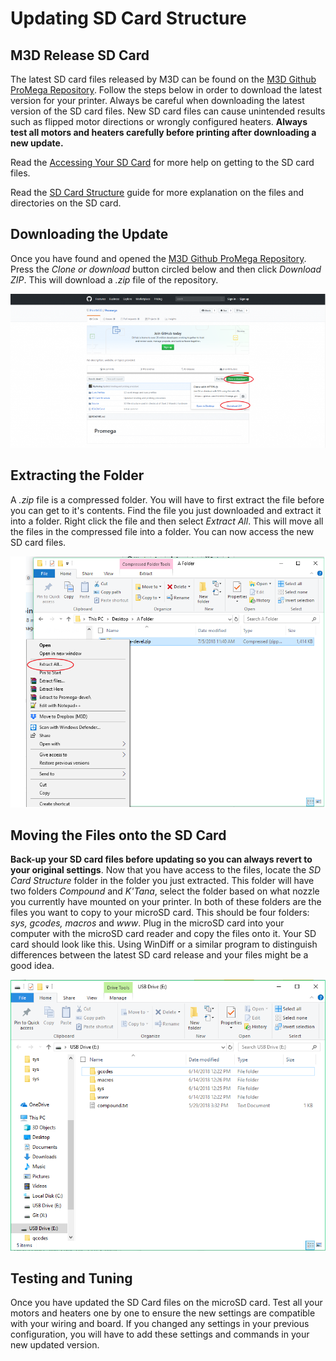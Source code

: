 # Updating SD Card Structure

## M3D Release SD Card

The latest SD card files released by M3D can be found on the [M3D Github ProMega Repository](https://github.com/PrintM3D/Promega). Follow the steps below in order to download the latest version for your printer. Always be careful when downloading the latest version of the SD card files. New SD card files can cause unintended results such as flipped motor directions or wrongly configured heaters. **Always test all motors and heaters carefully before printing after downloading a new update.**

Read the [Accessing Your SD Card](http://promega.printm3d.com/books/user-manual/page/accessing-your-sd-card) for more help on getting to the SD card files.

Read the [SD Card Structure](http://promega.printm3d.com/books/user-manual/page/sd-card-structure) guide for more explanation on the files and directories on the SD card.

## Downloading the Update

Once you have found and opened the [M3D Github ProMega Repository](https://github.com/PrintM3D/Promega). Press the _Clone or download_ button circled below and then click _Download ZIP_. This will download a _.zip_ file of the repository.

![Downloading from Github](../.gitbook/assets/s8aq28iyeh4lw9ww-howtodownloadgithub.png)

## Extracting the Folder

A _.zip_ file is a compressed folder. You will have to first extract the file before you can get to it's contents. Find the file you just downloaded and extract it into a folder. Right click the file and then select _Extract All_. This will move all the files in the compressed file into a folder. You can now access the new SD card files.

![RZHiyY0qCUmtoUtP-ExtractingTheZip.png](../.gitbook/assets/rzhiyy0qcumtoutp-extractingthezip.png)

## Moving the Files onto the SD Card

**Back-up your SD card files before updating so you can always revert to your original settings**. Now that you have access to the files, locate the _SD Card Structure_ folder in the folder you just extracted. This folder will have two folders _Compound_ and _K'Tana_, select the folder based on what nozzle you currently have mounted on your printer. In both of these folders are the files you want to copy to your microSD card. This should be four folders: _sys, gcodes, macros_ and _www_. Plug in the microSD card into your computer with the microSD card reader and copy the files onto it. Your SD card should look like this. Using WinDiff or a similar program to distinguish differences between the latest SD card release and your files might be a good idea.

![Fv3qaHUEgAGLL4np-SDCard.png](../.gitbook/assets/fv3qahuegagll4np-sdcard.png)

## Testing and Tuning

Once you have updated the SD Card files on the microSD card. Test all your motors and heaters one by one to ensure the new settings are compatible with your wiring and board. If you changed any settings in your previous configuration, you will have to add these settings and commands in your new updated version.

